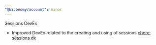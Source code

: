 ```yaml
---
"@biconomy/account": minor
---
```


Sessions DevEx

- Improved DevEx related to the creating and using of sessions [chore: sessions dx](https://github.com/bcnmy/biconomy-client-sdk/pull/486)
